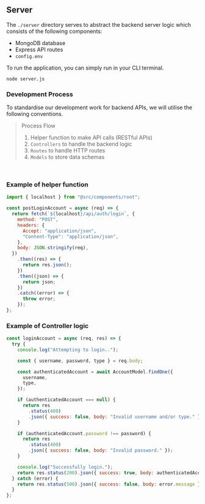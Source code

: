 ## Server

The `./server` directory serves to abstract the backend server logic
which consists of the following components: 
- MongoDB database
- Express API routes 
- `config.env` 

To run the application, you can simply run in your CLI terminal. 
```
node server.js
```

### Development Process

To standardise our development work for backend APIs, we will utilise 
the following conventions. 

> Process Flow
> 1. Helper function to make API calls (RESTful APIs)
> 2. `Controllers` to handle the backend logic
> 3. `Routes` to handle HTTP routes 
> 4. `Models` to store data schemas

<br>

### Example of helper function
```javascript
import { localhost } from "@src/components/root";

const postLoginAccount = async (req) => {
  return fetch(`${localhost}/api/auth/login`, {
    method: "POST",
    headers: {
      Accept: "application/json",
      "Content-Type": "application/json",
    },
    body: JSON.stringify(req),
  })
    .then((res) => {
      return res.json();
    })
    .then((json) => {
      return json;
    })
    .catch((error) => {
      throw error;
    });
};
```

### Example of Controller logic
```javascript
const loginAccount = async (req, res) => {
  try {
    console.log("Attempting to login..");

    const { username, password, type } = req.body;

    const authenticatedAccount = await AccountModel.findOne({
      username,
      type,
    });

    if (authenticatedAccount === null) {
      return res
        .status(400)
        .json({ success: false, body: "Invalid username and/or type." });
    }

    if (authenticatedAccount.password !== password) {
      return res
        .status(400)
        .json({ success: false, body: "Invalid password." });
    }

    console.log("Successfully login.");
    return res.status(200).json({ success: true, body: authenticatedAccount });
  } catch (error) {
    return res.status(500).json({ success: false, body: error.message });
  }
};
```